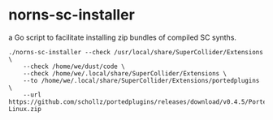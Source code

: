 # norns-sc-installer

a Go script to facilitate installing zip bundles of compiled SC synths.

```
./norns-sc-installer --check /usr/local/share/SuperCollider/Extensions \
    --check /home/we/dust/code \
    --check /home/we/.local/share/SuperCollider/Extensions \
    --to /home/we/.local/share/SuperCollider/Extensions/portedplugins \
    --url https://github.com/schollz/portedplugins/releases/download/v0.4.5/PortedPlugins-Linux.zip
```